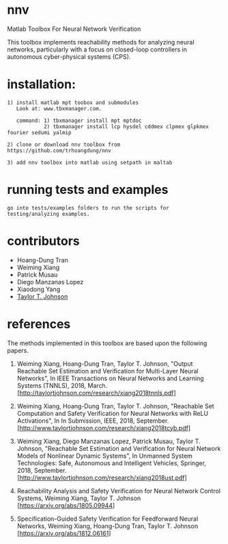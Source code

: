 # nnv
Matlab Toolbox For Neural Network Verification

This toolbox implements reachability methods for analyzing neural networks, particularly with a focus on closed-loop controllers in autonomous cyber-physical systems (CPS).

# installation:
    1) install matlab mpt toobox and submodules
       Look at: www.tbxmanager.com.

       command: 1) tbxmanager install mpt mptdoc
                2) tbxmanager install lcp hysdel cddmex clpmex glpkmex fourier sedumi yalmip

    2) clone or download nnv toolbox from https://github.com/trhoangdung/nnv

    3) add nnv toolbox into matlab using setpath in maltab

# running tests and examples

    go into tests/examples folders to run the scripts for testing/analyzing examples.

# contributors

* Hoang-Dung Tran
* Weiming Xiang
* Patrick Musau
* Diego Manzanas Lopez
* Xiaodong Yang
* [Taylor T. Johnson](http://www.taylortjohnson.com)

# references

The methods implemented in this toolbox are based upon the following papers.

1. Weiming Xiang, Hoang-Dung Tran, Taylor T. Johnson, "Output Reachable Set Estimation and Verification for Multi-Layer Neural Networks", In IEEE Transactions on Neural Networks and Learning Systems (TNNLS), 2018, March. [http://taylortjohnson.com/research/xiang2018tnnls.pdf]

2. Weiming Xiang, Hoang-Dung Tran, Taylor T. Johnson, "Reachable Set Computation and Safety Verification for Neural Networks with ReLU Activations", In In Submission, IEEE, 2018, September. [http://www.taylortjohnson.com/research/xiang2018tcyb.pdf]

3. Weiming Xiang, Diego Manzanas Lopez, Patrick Musau, Taylor T. Johnson, "Reachable Set Estimation and Verification for Neural Network Models of Nonlinear Dynamic Systems", In Unmanned System Technologies: Safe, Autonomous and Intelligent Vehicles, Springer, 2018, September. [http://www.taylortjohnson.com/research/xiang2018ust.pdf]

4. Reachability Analysis and Safety Verification for Neural Network Control Systems, Weiming Xiang, Taylor T. Johnson [https://arxiv.org/abs/1805.09944]

5. Specification-Guided Safety Verification for Feedforward Neural Networks, Weiming Xiang, Hoang-Dung Tran, Taylor T. Johnson [https://arxiv.org/abs/1812.06161]
